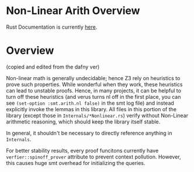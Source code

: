 # Non-Linear Arith Overview

Rust Documentation is currently [here](https://github.com/verus-lang/verus/blob/nonlinear_bitvec_docs/source/docs/non_linear_arithmetic/NonLinear_Singular.md).


# Overview 

(copied and edited from the dafny ver)

Non-linear math is generally undecidable; hence Z3 rely on heuristics to prove such properties.
While wonderful when they work, these heuristics can lead to unstable proofs.  Hence, in many projects,
it can be helpful to turn off these heuristics (and verus turns nl off in the first place, you can see `(set-option :smt.arith.nl false)` in the smt log file) and instead explicitly
invoke the lemmas in this library. All files in this portion of the library (except those in `Internals/*Nonlinear.rs`)
verify without Non-Linear arithmetic reasoning, which should keep the library itself stable.

In general, it shouldn't be necessary to directly reference anything in `Internals`.

For better stability results, every proof funcitons currently have `verfier::spinoff_prover` attribute to prevent context pollution. However, this causes huge smt overhead for initializing the queries.